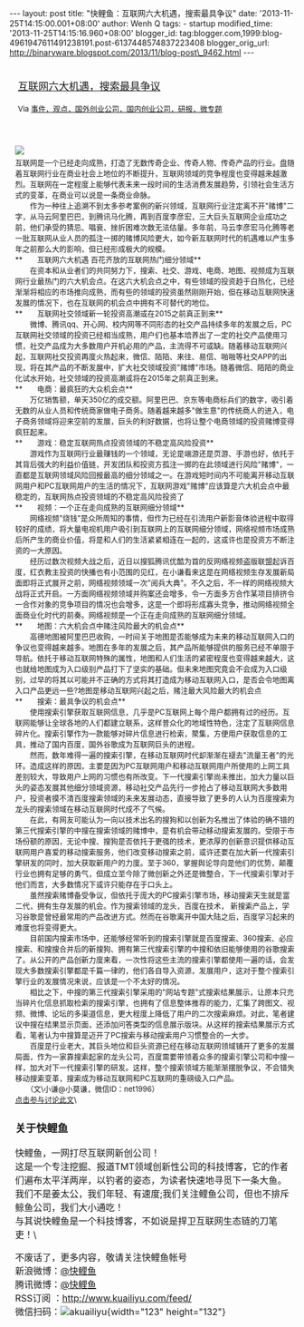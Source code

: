 --- layout: post title: "快鲤鱼：互联网六大机遇，搜索最具争议" date:
'2013-11-25T14:15:00.001+08:00' author: Wenh Q tags: - startup
modified\_time: '2013-11-25T14:15:16.960+08:00' blogger\_id:
tag:blogger.com,1999:blog-4961947611491238191.post-6137448574837223408
blogger\_orig\_url:
http://binaryware.blogspot.com/2013/11/blog-post\_9462.html ---
<div style="margin: 10px; padding: 5px;">

<div style="font-size: 18px;">

[互联网六大机遇，搜索最具争议](http://www.kuailiyu.com/article/6126.html)

</div>

<div style="font-size: 13px;">

Via
[事件，观点，国外创业公司，国内创业公司，研报，微专题](http://www.kuailiyu.com/)

</div>

</div>

<div style="font-size: 13px; padding: 15px 0 10px 10px;">

![](http://www.kuailiyu.com/uploadfile/2013/1119/20131119015736567.jpg)　　\
互联网是一个已经走向成熟，打造了无数传奇企业、传奇人物、传奇产品的行业。盘随着互联网行业在商业社会上地位的不断提升，互联网领域的竞争程度也变得越来越激烈。互联网在一定程度上能够代表未来一段时间的生活消费发展趋势，引领社会生活方式的变革，在商业可以说是一条商业命脉。\
　　作为一种往上追溯不到太多参考案例的新兴领域，互联网行业注定离不开"赌博"二字，从马云阿里巴巴，到腾讯马化腾，再到百度李彦宏，三大巨头互联网企业成功之前，他们承受的猜忌、唱衰、挫折困难次数无法估量。多年前，马云李彦宏马化腾等老一批互联网从业人员的孤注一掷的赌博风险更大，如今新互联网时代的机遇难以产生多年之前那么大的影响，但已经形成极大的规模。\
**　　互联网六大机遇 百花齐放的互联网热门细分领域**\
　　在资本和从业者们的共同努力下，搜索、社交、游戏、电商、地图、视频成为互联网行业最热门的六大机会点。在这六大机会点之中，有些领域的投资趋于白热化，已经渐渐将相应的市场推向成熟，而有些的领域的投资虽然刚刚开始，但在移动互联网快速发展的情况下，也在互联网的机会点中拥有不可替代的地位。\
**　　互联网社交领域新一轮投资高潮或在2015之前真正到来**\
　　微博、腾讯qq、开心网、校内网等不同形态的社交产品持续多年的发展之后，PC互联网社交领域的投资已经相当成熟，用户们也基本培养出了一定的社交产品使用习惯，社交产品成为大多数用户开机必用的产品，主流得不可或缺。随着移动互联网兴起，互联网社交投资再度火热起来，微信、陌陌、来往、易信、啪啪等社交APP的出现，将在其产品的不断发展中，扩大社交领域投资"赌博"市场。随着微信、陌陌的商业化试水开始，社交领域的投资高潮或将在2015年之前真正到来。\
**　　电商：最疯狂的大众机会点**\
　　万亿销售额，单天350亿的成交额。阿里巴巴、京东等电商标兵们的数字，吸引着无数的从业人员和传统商家做电子商务。随着越来越多"做生意"的传统商人的进入，电子商务领域将迎来空前的发展，巨头的利好数据，也将让整个电商领域的投资赌博变得疯狂起来。\
**　　游戏：稳定互联网热点投资领域的不稳定高风险投资**\
　　游戏作为互联网行业最赚钱的一个领域，无论是端游还是页游、手游也好，依托于其背后强大的利益价值链，开发团队和投资方孤注一掷的在此领域进行风险"赌博"，一直都是互联网领域风险回报最高的细分领域之一。在游戏短时间内不可能离开移动互联网用户和PC互联网用户的生活的情况下，互联网游戏"赌博"应该算是六大机会点中最稳定的，互联网热点投资领域的不稳定高风险投资了\
**　　视频：一个正在走向成熟的互联网细分领域**\
　　网络视频"烧钱"是众所周知的事情，但作为已经在引流用户新影音体验进程中取得较好的成绩，将大量电视机用户吸引到互联网上的互联网细分领域，网络视频市场成熟后所产生的商业价值，将是和人们的生活紧紧相连在一起的，这或许也是投资方不断注资的一大原因。\
　　经历过数次视频大战之后，近日以搜狐腾讯优酷为首的反网络视频盗版联盟起诉百度，红衣教主投资的快播也有小范围的见红，在小谦看来这是在网络视频生存发展新局面即将正式展开之前，网络视频领域一次"阅兵大典"。不久之后，不一样的网络视频大战将正式开启。一方面网络视频领域并购案还会增多，令一方面多方合作某项目排挤令一合作对象的竞争项目的情况也会增多，这是一个即将形成寡头竞争，推动网络视频全面商业化时代的前奏。网络视频是一个正在走向成熟的互联网细分领域。\
**　　地图：六大机会点中赌注风险最大的机会点**\
　　高德地图被阿里巴巴收购，一时间关于地图是否能够成为未来的移动互联网入口的争议也变得越来越多。地图在多年的发展之后，其产品所能够提供的服务已经不单限于导航。依托于移动互联网特殊的属性，地图和人们生活的紧密程度也变得越来越大，这也就给地图成为入口级别产品打下了坚实的基础。但未来地图究竟会不会成为入口级别，过早的将其以可能并不正确的方式将其打造成为移动互联网入口，是否会令地图离入口产品更远一些?地图是移动互联网兴起之后，赌注最大风险最大的机会点\
**　　搜索：最具争议的机会点**\
　　使用搜索引擎获取互联网信息，几乎是PC互联网上每个用户都拥有过的经历。互联网能够让全球各地的人们都建立联系，这样普众化的地域性特色，注定了互联网信息碎片化。搜索引擎作为一款能够对碎片信息进行检索，聚集，方便用户获取信息的工具，推动了国内百度，国外谷歌成为互联网巨头的进程。\
　　然而，数年难得一遍的搜索引擎，在移动互联网时代却渐渐在褪去"流量王者"的光环。造成这样的原因，主要是因为PC互联网用户和移动互联网用户所使用的上网工具差别较大，导致用户上网的习惯也有所改变。下一代搜索引擎尚未推出，加大力量以巨头的姿态发展其他细分领域资源，移动社交产品先行一步抢占了移动互联网大多数用户，投资者摸不清百度搜索领域的未来发展动态，直接导致了更多的人认为百度搜索为龙头的搜索领域在移动互联网时代成不了气候。\
　　在此，有网友可能认为一向以技术出名的搜狗和以创新为名推出了体验的确不错的第三代搜索引擎的中搜在搜索领域的赌博中，是有机会带动移动搜索发展的。受限于市场份额的原因，无论中搜、搜狗是否依托于更强的技术，更浓厚的创新意识提供移动互联网用户喜爱的移动搜索服务，他们改变移动搜索之前，或许还要在加大新一代搜索引擎研发的同时，加大获取新用户的力度。至于360，掌握舆论导向是他们的优势，颠覆行业也拥有足够的勇气，但成立至今除了微创新之外还是微整合，下一代搜索引擎对于他们而言，大多数情况下或许只能存在于口头上。\
　　虽然搜索赌博备受争议，但依托于庞大的PC搜索引擎市场，移动搜索天生就是富二代，拥有生存发展的机会。作为搜索领域的龙头，百度在技术，
新搜索产品上，学习谷歌是曾经最常用的产品改进方式。然而在谷歌离开中国大陆之后，百度学习起来的难度也将变得更大。\
　　目前国内搜索市场中，还能够经常听到的搜索引擎就是百度搜索、360搜索、必应搜索、和搜搜合并后的新搜狗、拥有第三代搜索引擎的中搜和依旧能够使用的谷歌搜索了。从公开的产品创新力度来看，一次性将这些主流的搜索引擎都使用一遍的话，会发现大多数搜索引擎都是千篇一律的，他们各自导入资源，发展用户，这对于整个搜索引擎行业的发展情况来说，应该是一个不太好的情况。\
　　相比之下，中搜的第三代搜索引擎采用的"网站专题"式搜索结果展示，让原本只充当碎片化信息抓取检索的搜索引擎，也拥有了信息整体推荐的能力，汇集了跨图文、视频、微博、论坛的多渠道信息，更大程度上降低了用户的二次搜索麻烦。对此，笔者建议中搜在结果显示页面，还添加问答类型的信息展示版块。从这样的搜索结果展示方式看，笔者认为中搜算是迈开了PC搜索与移动搜索用户习惯整合的一大步。\
　　百度是行业老大，其巨头地位和巨头资源已经在移动互联网领域铺开了更多的发展局面，作为一家靠搜索起家的龙头公司，百度需要带领着众多的搜索引擎公司和中搜一样，加大对下一代搜索引擎的研发。这样，整个搜索领域方能渐渐摆脱争议，不会错失移动搜索变革，搜索成为移动互联网和PC互联网的重磅级入口产品。\
　　（文\\小谦@小莫谦，微信ID：net1996）\
[点击参与讨论此文](http://www.kuailiyu.com/article/6126.html?utm_source=articletail&utm_medium=RSS#comments)\
<div style="font-size: 16px;">

### **关于快鲤鱼**

快鲤鱼，一网打尽互联网新创公司！\
这是一个专注挖掘、报道TMT领域创新性公司的科技博客，它的作者们遍布太平洋两岸，以钓者的姿态，为读者快速地寻觅下一条大鱼。\
我们不是姜太公，我们年轻、有速度;我们关注鲤鱼公司，但也不排斥鲸鱼公司，我们大小通吃！\
与其说快鲤鱼是一个科技博客，不如说是捍卫互联网生态链的刀笔吏！\
<div>

不废话了，更多内容，敬请关注快鲤鱼帐号\
新浪微博：[@快鲤鱼](http://weibo.com/p/1002062696344613/mblog)\
腾讯微博：[@快鲤鱼](http://t.qq.com/kuailiyucyzone)\
RSS订阅 ：<http://www.kuailiyu.com/feed/>\
微信扫码：![akuailiyu](http://tpl5.kuailiyu.com/templates/white/images/weixin.jpg){width="123"
height="132"}

</div>

</div>

</div>
